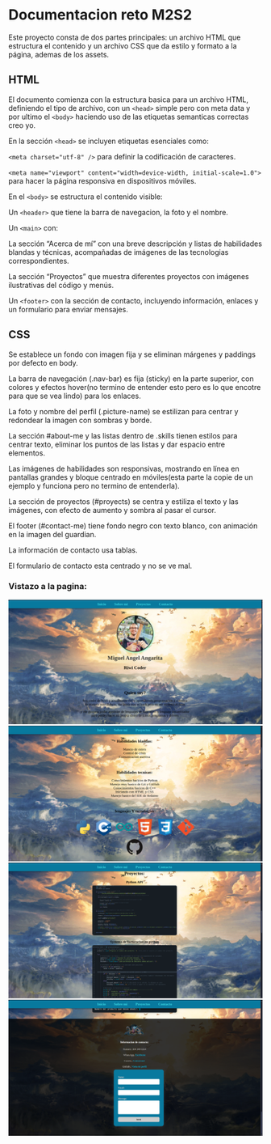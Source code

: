 # Documentacion reto M2S2
Este proyecto consta de dos partes principales: un archivo HTML que estructura el contenido y un archivo CSS que da estilo y formato a la página, ademas de los assets.

## HTML
El documento comienza con la estructura basica para un archivo HTML, definiendo el tipo de archivo, con un `<head>` simple pero con meta data y por ultimo el `<body>` haciendo uso de las etiquetas semanticas correctas creo yo.

En la sección `<head>` se incluyen etiquetas esenciales como:

`<meta charset="utf-8" />` para definir la codificación de caracteres.

`<meta name="viewport" content="width=device-width, initial-scale=1.0">` para hacer la página responsiva en dispositivos móviles.

En el `<body>` se estructura el contenido visible:

Un `<header>` que tiene la barra de navegacion, la foto y el nombre.

Un `<main>` con:

La sección “Acerca de mí” con una breve descripción y listas de habilidades blandas y técnicas, acompañadas de imágenes de las tecnologias correspondientes.

La sección “Proyectos” que muestra diferentes proyectos con imágenes ilustrativas del código y menús.

Un `<footer>` con la sección de contacto, incluyendo información, enlaces y un formulario para enviar mensajes.

## CSS
Se establece un fondo con imagen fija y se eliminan márgenes y paddings por defecto en body.

La barra de navegación (.nav-bar) es fija (sticky) en la parte superior, con colores y efectos hover(no termino de entender esto pero es lo que encotre para que se vea lindo) para los enlaces.

La foto y nombre del perfil (.picture-name) se estilizan para centrar y redondear la imagen con sombras y borde.

La sección #about-me y las listas dentro de .skills tienen estilos para centrar texto, eliminar los puntos de las listas y dar espacio entre elementos.

Las imágenes de habilidades son responsivas, mostrando en línea en pantallas grandes y bloque centrado en móviles(esta parte la copie de un ejemplo y funciona pero no termino de entenderla).

La sección de proyectos (#proyects) se centra y estiliza el texto y las imágenes, con efecto de aumento y sombra al pasar el cursor.

El footer (#contact-me) tiene fondo negro con texto blanco, con animación en la imagen del guardian.

La información de contacto usa tablas.

El formulario de contacto esta centrado y no se ve mal.

### Vistazo a la pagina:
![alt text](image.png)
![alt text](image-1.png)
![alt text](image-3.png)
![alt text](image-4.png)